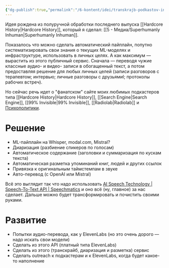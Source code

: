 ```yaml
---
{"dg-publish":true,"permalink":"/6-kontent/idei/transkrajb-podkastov-intervyu-i-razgovorov/"}
---
```


Идея рождена из полуручной обработки последнего выпуска [[Hardcore History\|Hardcore History]], который я сделал: [[5 - Медиа/Superhumanly Inhuman\|Superhumanly Inhuman]].

Показалось что можно сделать автоматический пайплайн, попутно систематизировать свои знания о текущих ML-моделях и инфраструктуре, использовать в личных целях. А как максимум — вырастить из этого публичный сервис. Сначала — переводя чужие классные аудио- и видео- записи в обогащенный текст, а потом предоставляя решение для любых личных целей (записи разговоров с терапевтом; интервью; личные разговоры с друзьямиl; протоколы рабочих встреч). 

Но сейчас речь идет о "фанатском" сайте моих любимых подкастеров типа [[Hardcore History\|Hardcore History]], [[Search Engine\|Search Engine]], [[99% Invisible\|99% Invisible]], [[Radiolab\|Radiolab]] и [Психополитики](https://psychopolitica.substack.com/).

# Решение
- ML-пайплайн на Whisper, modal.com, Mistral?
- Диаризация (разбиение спикеров по голосам)
- Автоматическое содержание (заголовки и суммаризация по кускам текста)
- Автоматическая разметка упоминаний книг, людей и других ссылок
- Привязка к оригинальным таймстемпам в звуке
- Авто-перевод (с OpenAI или Mistral)

Всё это выглядит так что надо использовать [AI Speech Technology | Speech-To-Text API | Speechmatics](https://www.speechmatics.com/) и оно всё (ну, главное) за нас сделает. Дальше можно будет трансформировать и почистить своими руками.

# Развитие
- Попытки аудио-перевода, как у ElevenLabs (но это очень дорого — надо искать свои модели)
- Сделать из этого API (платный типа ElevenLabs)
- Сделать из этого (транскрайб, диаризация и разметка) сервис
- Сделать outreach к подкастерам и к ElevenLabs, когда будет какое-то наполнение